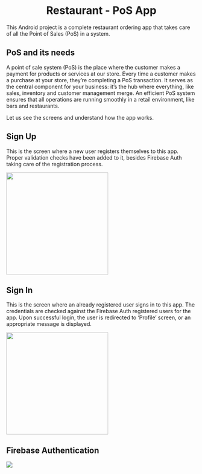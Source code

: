 <h1 align="center">Restaurant - PoS App</h1>

This Android project is a complete restaurant ordering app that takes care of all the Point of Sales (PoS) in a system.

## PoS and its needs
A point of sale system (PoS) is the place where the customer makes a payment for products or services at our store. Every time a customer makes a purchase at your store, they’re completing a PoS transaction.
It serves as the central component for your business: it’s the hub where everything, like sales, inventory and customer management merge. An efficient PoS system ensures that all operations are running smoothly in a retail environment, like bars and restaurants.

Let us see the screens and understand how the app works.

<!-- <img src="" width="270"/> -->

## Sign Up
This is the screen where a new user registers themselves to this app. Proper validation checks have been added to it, besides Firebase Auth taking care of the registration process.

<img src="https://user-images.githubusercontent.com/48145355/100762073-93987100-3419-11eb-9653-5f07cb5e48a0.jpg" width="270"/>

## Sign In
This is the screen where an already registered user signs in to this app. The credentials are checked against the Firebase Auth registered users for the app. Upon successful login, the user is redirected to ‘Profile’ screen, or an appropriate message is displayed.

<img src="https://user-images.githubusercontent.com/48145355/100761992-83809180-3419-11eb-9841-6b98c5dbf306.jpg" width="270"/>

## Firebase Authentication
<img src="https://user-images.githubusercontent.com/48145355/100761832-5502b680-3419-11eb-81a4-eec3b3b36a18.gif"/>
